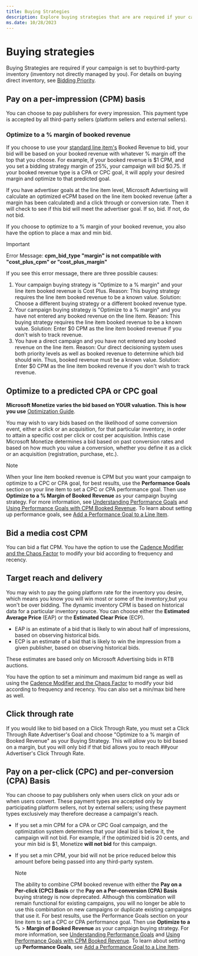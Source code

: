 ```yaml
---
title: Buying Strategies
description: Explore buying strategies that are are required if your campaign is set to buy third-party inventory (inventory not directly managed by you).
ms.date: 10/28/2023
---
```


# Buying strategies

Buying Strategies are required if your campaign is set to buythird-party inventory (inventory not directly managed by you). For details on buying direct inventory, see [Bidding Priority](bidding-priority.md).

## Pay on a per-impression (CPM) basis

You can choose to pay publishers for every impression. This payment type is accepted by all third-party sellers (platform sellers and external sellers).

### Optimize to a % margin of booked revenue

If you choose to use your [standard line item's](create-a-standard-line-item.md) Booked Revenue to bid, your bid will be based on your booked revenue with whatever % margin off the top that you choose. For example, if your booked revenue is $1 CPM, and you set a bidding strategy margin of 25%, your campaign will bid $0.75. If your booked revenue type is a CPA or CPC goal, it will apply your desired margin and optimize to that predicted goal.

If you have advertiser goals at the line item level, Microsoft Advertising will calculate an optimized eCPM based on the line item booked revenue (after a margin has been calculated) and a click through or conversion rate. Then it will check to see if this bid will meet the advertiser goal. If so, bid. If not, do not bid.

If you choose to optimize to a % margin of your booked revenue, you also have the option to place a max and min bid.

> [!IMPORTANT]
> Error Message: **cpm_bid_type "margin" is not compatible with "cost_plus_cpm" or "cost_plus_margin"**
>
> If you see this error message, there are three possible causes:
   >
   > 1. Your campaign buying strategy is "Optimize to a % margin" and your line item booked revenue is Cost Plus.
   > Reason: This buying strategy requires the line item booked revenue to be a known value.
   > Solution: Choose a different buying strategy or a different booked revenue type.
   > 2. Your campaign buying strategy is "Optimize to a % margin" and you have not entered any booked revenue on the line item.
   > Reason: This buying strategy requires the line item booked revenue to be a known value.
   > Solution: Enter $0 CPM as the line item booked revenue if you don't wish to track revenue.
   > 3. You have a direct campaign and you have not entered any booked revenue on the line item.
   > Reason: Our direct decisioning system uses both priority levels as well as booked revenue to determine which bid should win. Thus, booked revenue must be a known value.
   > Solution: Enter $0 CPM as the line item booked revenue if you don't wish to track revenue.

## Optimize to a predicted CPA or CPC goal

**Microsoft Monetize varies the bid based on YOUR valuation. This is how you use** [Optimization Guide](optimization-guide.md).

You may wish to vary bids based on the likelihood of some conversion event, either a click or an acquisition, for that particular inventory, in order to attain a specific cost per click or cost per acquisition. Inthis case Microsoft Monetize determines a bid based on past conversion rates and based on how much you value a conversion,
whether you define it as a click or an acquisition (registration, purchase, etc.).

> [!NOTE]
> When your line item booked revenue is CPM but you want your campaign to optimize to a CPC or CPA goal, for best results, use the **Performance Goals** section on your line item to set a CPC or CPA performance goal. Then use **Optimize to a % Margin of Booked Revenue** as your campaign buying strategy. For more information, see [Understanding Performance Goals](understanding-performance-goals.md) and [Using Performance Goals with CPM Booked Revenue](using-performance-goals-with-cpm-booked-revenue.md). To learn about setting up performance goals, see [Add a Performance Goal to a Line Item](add-a-performance-goal-to-a-line-item.md).

## Bid a media cost CPM

You can bid a flat CPM. You have the option to use the [Cadence Modifier and the Chaos Factor](cadence-modifier-and-the-chaos-factor.md) to modify your bid according to frequency and recency.

## Target reach and delivery

You may wish to pay the going platform rate for the inventory you desire, which means you know you will win most or some of the inventory,but you won't be over bidding. The dynamic inventory CPM is based on historical data for a particular inventory source. You can choose either the **Estimated Average Price** (EAP) or the **Estimated Clear Price** (ECP).

- EAP is an estimate of a bid that is likely to win about half of impressions, based on observing historical bids.
- ECP is an estimate of a bid that is likely to win the impression from a given publisher, based on observing historical bids.

These estimates are based only on Microsoft Advertising bids in RTB auctions.

You have the option to set a minimum and maximum bid range as well as using the [Cadence Modifier and the Chaos Factor](cadence-modifier-and-the-chaos-factor.md) to modify your bid according to frequency and recency. You can also set a min/max bid here as well.

## Click through rate

If you would like to bid based on a Click Through Rate, you must set a Click Through Rate Advertiser's Goal and choose "Optimize to a % margin of Booked Revenue" as your Buying Strategy. This will allow you to bid based on a margin, but you will only bid if that bid allows you to reach ##your Advertiser's Click Through Rate.

## Pay on a per-click (CPC) and per-conversion (CPA) Basis

You can choose to pay publishers only when users click on your ads or when users convert. These payment types are accepted only by participating platform sellers, not by external sellers; using these payment types exclusively may therefore decrease a campaign's reach.

- If you set a min CPM for a CPA or CPC Goal campaign, and the optimization system determines that your ideal bid is below it, the campaign will not bid. For example, if the optimized bid is 20 cents, and your min bid is $1, Monetize **will not bid** for this campaign.
- If you set a min CPM, your bid will not be price reduced below this amount before being passed into any third-party system.

   > [!NOTE]
   > The ability to combine CPM booked revenue with either the **Pay on a Per-click (CPC) Basis** or the **Pay on a Per-conversion (CPA) Basis** buying strategy is now deprecated. Although this combination will remain functional for existing campaigns, you will no longer be able to use this combination on new campaigns or duplicate existing campaigns that use it. For best results, use the Performance Goals section on your line item to set a CPC or CPA performance goal. Then use **Optimize to a %** > **Margin of Booked Revenue** as your campaign buying strategy.
   For more information, see [Understanding Performance Goals](understanding-performance-goals.md) and [Using Performance Goals with CPM Booked Revenue](using-performance-goals-with-cpm-booked-revenue.md). To learn about setting up **Performance Goals**, see [Add a Performance Goal to a Line Item](add-a-performance-goal-to-a-line-item.md).
